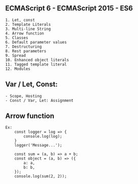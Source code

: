 ## ECMAScript 6 - ECMAScript 2015 - ES6
	1. Let, const
	2. Template Literals
	3. Multi-line String
	4. Arrow function
	5. Classes
	6. Default parameter values
	7. Destructuring
	8. Rest parameters
	9. Spread
	10. Enhanced object literals
	11. Tagged template literal
	12. Modules

## Var / Let, Const:
	- Scope, Hosting
	- Const / Var, Let: Assignment

## Arrow function
	Ex: 
		const logger = log => {
			console.log(log);
		}
		logger('Message...');

		const sum = (a, b) => a + b;
		const object = (a, b) => ({
			a: a,
			b: b,
		});
		console.log(sum(2, 2));
	